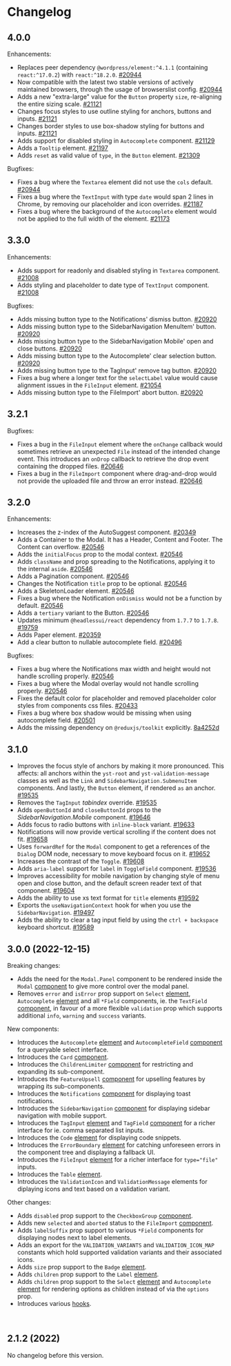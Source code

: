 # Changelog

## 4.0.0

Enhancements:

* Replaces peer dependency `@wordpress/element:^4.1.1` (containing `react:^17.0.2`) with `react:^18.2.0`. [#20944](https://github.com/Yoast/wordpress-seo/pull/20944)
* Now compatible with the latest two stable versions of actively maintained browsers, through the usage of browserslist config. [#20944](https://github.com/Yoast/wordpress-seo/pull/20944)
* Adds a new "extra-large" value for the `Button` property `size`, re-aligning the entire sizing scale. [#21121](https://github.com/Yoast/wordpress-seo/pull/21121)
* Changes focus styles to use outline styling for anchors, buttons and inputs. [#21121](https://github.com/Yoast/wordpress-seo/pull/21121)
* Changes border styles to use box-shadow styling for buttons and inputs. [#21121](https://github.com/Yoast/wordpress-seo/pull/21121)
* Adds support for disabled styling in `Autocomplete` component. [#21129](https://github.com/Yoast/wordpress-seo/pull/21129)
* Adds a `Tooltip` element.  [#21197](https://github.com/Yoast/wordpress-seo/pull/21197)
* Adds `reset` as valid value of `type`, in the `Button` element. [#21309](https://github.com/Yoast/wordpress-seo/pull/21309)

Bugfixes:

* Fixes a bug where the `Textarea` element did not use the `cols` default. [#20944](https://github.com/Yoast/wordpress-seo/pull/20944)
* Fixes a bug where the `TextInput` with type `date` would span 2 lines in Chrome, by removing our placeholder and icon overrides. [#21187](https://github.com/Yoast/wordpress-seo/pull/21187)
* Fixes a bug where the background of the `Autocomplete` element would not be applied to the full width of the element. [#21173](https://github.com/Yoast/wordpress-seo/pull/21173)

## 3.3.0

Enhancements:

* Adds support for readonly and disabled styling in `Textarea` component. [#21008](https://github.com/Yoast/wordpress-seo/pull/21008)
* Adds styling and placeholder to date type of `TextInput` component. [#21008](https://github.com/Yoast/wordpress-seo/pull/21008)

Bugfixes:

* Adds missing button type to the Notifications' dismiss button. [#20920](https://github.com/Yoast/wordpress-seo/pull/20920)
* Adds missing button type to the SidebarNavigation MenuItem' button. [#20920](https://github.com/Yoast/wordpress-seo/pull/20920)
* Adds missing button type to the SidebarNavigation Mobile' open and close buttons. [#20920](https://github.com/Yoast/wordpress-seo/pull/20920)
* Adds missing button type to the Autocomplete' clear selection button. [#20920](https://github.com/Yoast/wordpress-seo/pull/20920)
* Adds missing button type to the TagInput' remove tag button. [#20920](https://github.com/Yoast/wordpress-seo/pull/20920)
* Fixes a bug where a longer text for the `selectLabel` value would cause alignment issues in the `FileInput` element. [#21054](https://github.com/Yoast/wordpress-seo/pull/21054)
* Adds missing button type to the FileImport' abort button. [#20920](https://github.com/Yoast/wordpress-seo/pull/20920)

## 3.2.1

Bugfixes:

* Fixes a bug in the `FileInput` element where the `onChange` callback would sometimes retrieve an unexpected `File` instead of the intended change event. This introduces an `onDrop` callback to retrieve the drop event containing the dropped files. [#20646](https://github.com/Yoast/wordpress-seo/pull/20646)
* Fixes a bug in the `FileImport` component where drag-and-drop would not provide the uploaded file and throw an error instead. [#20646](https://github.com/Yoast/wordpress-seo/pull/20646)

## 3.2.0

Enhancements:

* Increases the z-index of the AutoSuggest component. [#20349](https://github.com/Yoast/wordpress-seo/pull/20349)
* Adds a Container to the Modal. It has a Header, Content and Footer. The Content can overflow. [#20546](https://github.com/Yoast/wordpress-seo/pull/20546)
* Adds the `initialFocus` prop to the modal context. [#20546](https://github.com/Yoast/wordpress-seo/pull/20546)
* Adds `className` and prop spreading to the Notifications, applying it to the internal `aside`. [#20546](https://github.com/Yoast/wordpress-seo/pull/20546)
* Adds a Pagination component. [#20546](https://github.com/Yoast/wordpress-seo/pull/20546)
* Changes the Notification `title` prop to be optional. [#20546](https://github.com/Yoast/wordpress-seo/pull/20546)
* Adds a SkeletonLoader element. [#20546](https://github.com/Yoast/wordpress-seo/pull/20546)
* Fixes a bug where the Notification `onDismiss` would not be a function by default. [#20546](https://github.com/Yoast/wordpress-seo/pull/20546)
* Adds a `tertiary` variant to the Button. [#20546](https://github.com/Yoast/wordpress-seo/pull/20546)
* Updates minimum `@headlessui/react` dependency from `1.7.7` to `1.7.8`. [#19759](https://github.com/Yoast/wordpress-seo/pull/19759)
* Adds Paper element. [#20359](https://github.com/Yoast/wordpress-seo/pull/20359)
* Add a clear button to nullable autocomplete field. [#20496](https://github.com/Yoast/wordpress-seo/pull/20496)

Bugfixes:

* Fixes a bug where the Notifications max width and height would not handle scrolling properly. [#20546](https://github.com/Yoast/wordpress-seo/pull/20546)
* Fixes a bug where the Modal overlay would not handle scrolling properly. [#20546](https://github.com/Yoast/wordpress-seo/pull/20546)
* Fixes the default color for placeholder and removed placeholder color styles from components css files. [#20433](https://github.com/Yoast/wordpress-seo/pull/20433)
* Fixes a bug where box shadow would be missing when using autocomplete field. [#20501](https://github.com/Yoast/wordpress-seo/pull/20501)
* Adds the missing dependency on `@reduxjs/toolkit` explicitly. [8a4252d](https://github.com/Yoast/wordpress-seo/commit/8a4252d6d99e09d09af6e5c2a9bfe0bdd57dcf88)

## 3.1.0

* Improves the focus style of anchors by making it more pronounced. This affects: all anchors within the `yst-root` and `yst-validation-message` classes as well as the `Link` and `SidebarNavigation.SubmenuItem` components. And lastly, the `Button` element, if rendered `as` an anchor. [#19535](https://github.com/Yoast/wordpress-seo/pull/19535)
* Removes the `TagInput` _tabindex_ override. [#19535](https://github.com/Yoast/wordpress-seo/pull/19535)
* Adds `openButtonId` and `closeButtonId` props to the _SidebarNavigation.Mobile_ component. [#19646](https://github.com/Yoast/wordpress-seo/pull/19646)
* Adds focus to radio buttons with `inline-block` variant. [#19633](https://github.com/Yoast/wordpress-seo/pull/19633)
* Notifications will now provide vertical scrolling if the content does not fit. [#19658](https://github.com/Yoast/wordpress-seo/pull/19658)
* Uses `forwardRef` for the `Modal` component to get a references of the `Dialog` DOM node, necessary to move keyboard focus on it. [#19652](https://github.com/Yoast/wordpress-seo/pull/19652)
* Increases the contrast of the `Toggle`. [#19608](https://github.com/Yoast/wordpress-seo/pull/19608)
* Adds `aria-label` support for `label` in `ToggleField` component. [#19536](https://github.com/Yoast/wordpress-seo/pull/19536)
* Improves accessibility for mobile navigation by changing style of menu open and close button, and the default screen reader text of that component. [#19604](https://github.com/Yoast/wordpress-seo/pull/19604)
* Adds the ability to use xs text format for `title` elements [#19592](https://github.com/Yoast/wordpress-seo/pull/19592)
* Exports the `useNavigationContext` hook for when you use the `SidebarNavigation`. [#19497](https://github.com/Yoast/wordpress-seo/pull/19497)
* Adds the ability to clear a tag input field by using the `ctrl + backspace` keyboard shortcut. [#19589](https://github.com/Yoast/wordpress-seo/pull/19589)

## 3.0.0 (2022-12-15)

Breaking changes:
- Adds the need for the `Modal.Panel` component to be rendered inside the `Modal` [component](https://ui-library.yoast.com/?path=/docs/2-components-modal--factory) to give more control over the modal panel.
- Removes `error` and `isError` prop support on `Select` [element](https://ui-library.yoast.com/?path=/docs/1-elements-select--factory), `Autocomplete` [element](https://ui-library.yoast.com/?path=/docs/1-elements-autocomplete--factory) and all `*Field` components, ie. the `TextField` [component](https://ui-library.yoast.com/?path=/docs/2-components-text-field--factory), in favour of a more flexible `validation` prop which supports additional `info`, `warning` and `success` variants.

New components:
- Introduces the `Autocomplete` [element](https://ui-library.yoast.com/?path=/docs/1-elements-autocomplete--factory) and `AutocompleteField` [component](https://ui-library.yoast.com/?path=/docs/2-components-autocomplete-field--factory) for a queryable select interface.
- Introduces the `Card` [component](https://ui-library.yoast.com/?path=/docs/2-components-card--factory).
- Introduces the `ChildrenLimiter` [component](https://ui-library.yoast.com/?path=/docs/2-components-children-limiter--factory) for restricting and expanding its sub-component.
- Introduces the `FeatureUpsell` [component](https://ui-library.yoast.com/?path=/docs/2-components-feature-upsell--factory) for upselling features by wrapping its sub-components.
- Introduces the `Notifications` [component](https://ui-library.yoast.com/?path=/docs/2-components-notifications--factory) for displaying toast notifications.
- Introduces the `SidebarNavigation` [component](https://ui-library.yoast.com/?path=/docs/2-components-sidebar-navigation--factory) for displaying sidebar navigation with mobile support.
- Introduces the `TagInput` [element](https://ui-library.yoast.com/?path=/docs/1-elements-tag-input--factory) and `TagField` [component](https://ui-library.yoast.com/?path=/docs/2-components-tag-field--factory) for a richer interface for ie. comma separated list inputs.
- Introduces the `Code` [element](https://ui-library.yoast.com/?path=/docs/1-elements-code--factory) for displaying code snippets.
- Introduces the `ErrorBoundary` [element](https://ui-library.yoast.com/?path=/docs/1-elements-error-boundary--factory) for catching unforeseen errors in the component tree and displaying a fallback UI.
- Introduces the `FileInput` [element](https://ui-library.yoast.com/?path=/docs/1-elements-file-input--factory) for a richer interface for `type="file"` inputs.
- Introduces the `Table` [element](https://ui-library.yoast.com/?path=/docs/1-elements-table--factory).
- Introduces the `ValidationIcon` and `ValidationMessage` elements for diplaying icons and text based on a validation variant.

Other changes:
- Adds `disabled` prop support to the `CheckboxGroup` [component](https://ui-library.yoast.com/?path=/docs/2-components-checkbox-group--factory).
- Adds new `selected` and `aborted` status to the `FileImport` [component](https://ui-library.yoast.com/?path=/docs/2-components-file-import--factory).
- Adds `labelSuffix` prop support to various `*Field` components for displaying nodes next to label elements.
- Adds an export for the `VALIDATION_VARIANTS` and `VALIDATION_ICON_MAP` constants which hold supported validation variants and their associated icons.
- Adds `size` prop support to the `Badge` [element](https://ui-library.yoast.com/?path=/docs/1-elements-badge--factory).
- Adds `children`  prop support to the `Label` [element](https://ui-library.yoast.com/?path=/docs/1-elements-label--factory).
- Adds `children` prop support to the `Select` [element](https://ui-library.yoast.com/?path=/docs/1-elements-select--factory) and `Autocomplete` [element](https://ui-library.yoast.com/?path=/docs/1-elements-select--factory) for rendering options as children instead of via the `options` prop.
- Introduces various [hooks](https://ui-library.yoast.com/?path=/docs/other-exports-hooks--page).

&nbsp;

## 2.1.2 (2022)

No changelog before this version.
